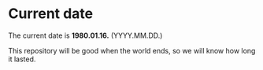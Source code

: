 # Current date

The current date is **1980.01.16.** (YYYY.MM.DD.)

This repository will be good when the world ends, so we will know how long it lasted.